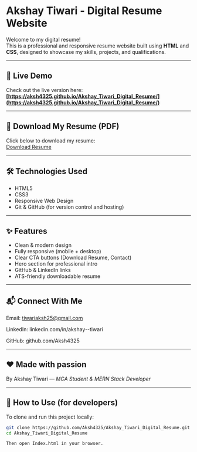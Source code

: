 # Akshay Tiwari - Digital Resume Website

Welcome to my digital resume!  
This is a professional and responsive resume website built using **HTML** and **CSS**, designed to showcase my skills, projects, and qualifications.

---

## 🔗 Live Demo

Check out the live version here:  
**[https://aksh4325.github.io/Akshay_Tiwari_Digital_Resume/](https://aksh4325.github.io/Akshay_Tiwari_Digital_Resume/)**

---

## 📄 Download My Resume (PDF)

Click below to download my resume:  
[Download Resume](https://aksh4325.github.io/Akshay_Tiwari_Digital_Resume/Akshay_Tiwari_Resume.pdf)

---

## 🛠️ Technologies Used

- HTML5  
- CSS3  
- Responsive Web Design  
- Git & GitHub (for version control and hosting)

---

## ✨ Features

- Clean & modern design  
- Fully responsive (mobile + desktop)  
- Clear CTA buttons (Download Resume, Contact)  
- Hero section for professional intro  
- GitHub & LinkedIn links  
- ATS-friendly downloadable resume  

---

## 📬 Connect With Me

Email: tiwariaksh25@gmail.com

LinkedIn: linkedin.com/in/akshay--tiwari

GitHub: github.com/Aksh4325

---


## ❤️ Made with passion 
By Akshay Tiwari — *MCA Student & MERN Stack Developer*

---


## 📌 How to Use (for developers)

To clone and run this project locally:

```bash
git clone https://github.com/Aksh4325/Akshay_Tiwari_Digital_Resume.git
cd Akshay_Tiwari_Digital_Resume

Then open Index.html in your browser.



